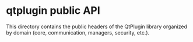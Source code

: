 # qtplugin public API

This directory contains the public headers of the QtPlugin library organized by domain (core, communication, managers, security, etc.).

